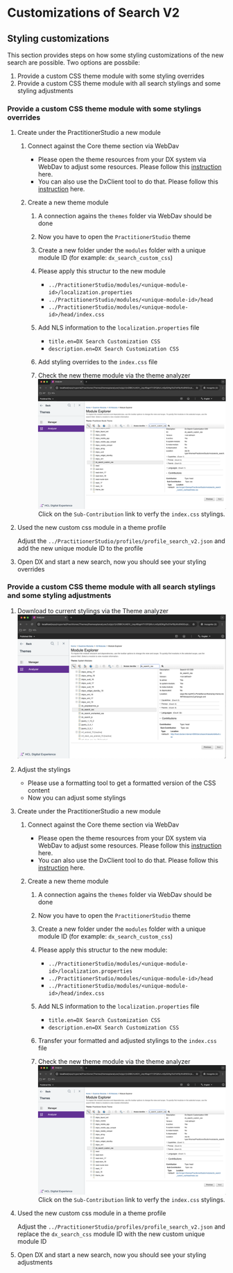 # Customizations of Search V2

## Styling customizations

This section provides steps on how some styling customizations of the new search are possible. Two options are possbile:

1. Provide a custom CSS theme module with some styling overrides
2. Provide a custom CSS theme module with all search stylings and some styling adjustments

### Provide a custom CSS theme module with some stylings overrides

1. Create under the PractitionerStudio a new module
    1. Connect against the Core theme section via WebDav
        - Please open the theme resources from your DX system via WebDav to adjust some resources. Please follow this  [instruction](../../manage_content/wcm_delivery/webdav/administer_webdav/mash_webdav_store.md) here.
        - You can also use the DxClient tool to do that. Please follow this [instruction](../../extend_dx/development_tools/dxclient/index.md) here.

    2. Create a new theme module
        1. A connection agains the `themes` folder via WebDav should be done
        2. Now you have to open the `PractitionerStudio` theme
        3. Create a new folder under the `modules` folder with a unique module ID (for example: `dx_search_custom_css`)
        4. Please apply this structur to the new module
            - `../PractitionerStudio/modules/<unique-module-id>/localization.properties`
            - `../PractitionerStudio/modules/<unique-module-id>/head`
            - `../PractitionerStudio/modules/<unique-module-id>/head/index.css`

        5. Add NLS information to the `localization.properties` file
            - `title.en=DX Search Customization CSS`
            - `description.en=DX Search Customization CSS`

        6. Add styling overrides to the `index.css` file

        7. Check the new theme module via the theme analyzer
            ![Screenshot](../../assets/HCL_Search_Theme_Analyzer_New_Module.png)
            Click on the `Sub-Contribution` link to verfy the `index.css` stylings.

2. Used the new custom css module in a theme profile
    
    Adjust the `../PractitionerStudio/profiles/profile_search_v2.json` and add the new unique module ID to the profile

3. Open DX and start a new search, now you should see your styling overrides

### Provide a custom CSS theme module with all search stylings and some styling adjustments

1. Download to current stylings via the Theme analyzer
![Screenshot](../../assets/HCL_Search_Theme_Analyzer.png)

2. Adjust the stylings
    - Please use a formatting tool to get a formatted version of the CSS content
    - Now you can adjust some stylings

3. Create under the PractitionerStudio a new module
    1. Connect against the Core theme section via WebDav
        - Please open the theme resources from your DX system via WebDav to adjust some resources. Please follow this  [instruction](../../manage_content/wcm_delivery/webdav/administer_webdav/mash_webdav_store.md) here.
        - You can also use the DxClient tool to do that. Please follow this [instruction](../../extend_dx/development_tools/dxclient/index.md) here.

    2. Create a new theme module
        1. A connection agains the `themes` folder via WebDav should be done
        2. Now you have to open the `PractitionerStudio` theme
        3. Create a new folder under the `modules` folder with a unique module ID (for example: `dx_search_custom_css`)
        4. Please apply this structur to the new module:
            - `../PractitionerStudio/modules/<unique-module-id>/localization.properties`
            - `../PractitionerStudio/modules/<unique-module-id>/head`
            - `../PractitionerStudio/modules/<unique-module-id>/head/index.css`

        5. Add NLS information to the `localization.properties` file
            - `title.en=DX Search Customization CSS`
            - `description.en=DX Search Customization CSS`

        6. Transfer your formatted and adjusted stylings to the `index.css` file

        7. Check the new theme module via the theme analyzer
            ![Screenshot](../../assets/HCL_Search_Theme_Analyzer_New_Module.png)
            Click on the `Sub-Contribution` link to verfy the `index.css` stylings.

5. Used the new custom css module in a theme profile
    
    Adjust the `../PractitionerStudio/profiles/profile_search_v2.json` and replace the `dx_search_css` module ID with the new custom unique module ID

6. Open DX and start a new search, now you should see your styling adjustments